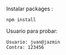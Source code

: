 Instalar packages :
```
npm install 
```

Usuario para probar:
```
Usuario: juan@jazmin
Contra: 123456
```
